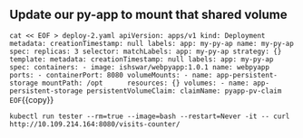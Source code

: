 
## Update our py-app to mount that shared volume 



`
cat << EOF > deploy-2.yaml
 apiVersion: apps/v1
kind: Deployment
metadata:
  creationTimestamp: null
  labels:
    app: my-py-ap
  name: my-py-ap
spec:
  replicas: 3
  selector:
    matchLabels:
      app: my-py-ap
  strategy: {}
  template:
    metadata:
      creationTimestamp: null
      labels:
        app: my-py-ap
    spec:
      containers:
      - image: ishswar/webpyapp:1.0.1
        name: webpyapp
        ports:
        - containerPort: 8080
        volumeMounts:
        - name: app-persistent-storage
          mountPath: /opt     
        resources: {}
      volumes:
      - name: app-persistent-storage
        persistentVolumeClaim:
          claimName: pyapp-pv-claim  
EOF
`{{copy}}

`kubectl run tester --rm=true --image=bash --restart=Never -it -- curl http://10.109.214.164:8080/visits-counter/`

